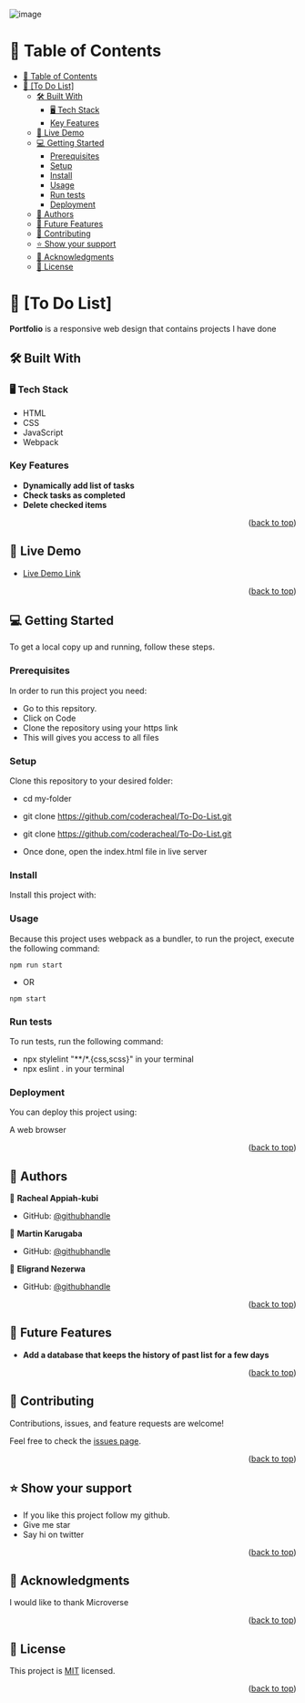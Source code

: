 ![image](https://user-images.githubusercontent.com/97846040/226106701-3cc9dfd5-83f7-4ca8-a431-a431d4811678.png)

# 📗 Table of Contents

- [📗 Table of Contents](#-table-of-contents)
- [📖 \[To Do List\] ](#-to-do-list-)
  - [🛠 Built With ](#-built-with-)
    - [🖥️ Tech Stack ](#️-tech-stack-)
    - [Key Features ](#key-features-)
  - [🚀 Live Demo ](#-live-demo-)
  - [💻 Getting Started ](#-getting-started-)
    - [Prerequisites](#prerequisites)
    - [Setup](#setup)
    - [Install](#install)
    - [Usage](#usage)
    - [Run tests](#run-tests)
    - [Deployment](#deployment)
  - [👥 Authors ](#-authors-)
  - [🔭 Future Features ](#-future-features-)
  - [🤝 Contributing ](#-contributing-)
  - [⭐️ Show your support ](#️-show-your-support-)
  - [🙏 Acknowledgments ](#-acknowledgments-)
  - [📝 License ](#-license-)


# 📖 [To Do List] <a name="about-project"></a>


**Portfolio** is a responsive web design that contains projects I have done

## 🛠 Built With <a name="HTML"></a>

### 🖥️ Tech Stack <a name="CSS"></a>

- HTML
- CSS
- JavaScript
- Webpack


### Key Features <a name="Mobile Version of Portfolio"></a>

- **Dynamically add list of tasks**
- **Check tasks as completed**
- **Delete checked items**

<p align="right">(<a href="#readme-top">back to top</a>)</p>


## 🚀 Live Demo <a name="live-demo"></a>


- [Live Demo Link](https://coderacheal.github.io/ToDoList/dist/)



<p align="right">(<a href="#readme-top">back to top</a>)</p>


## 💻 Getting Started <a name="getting-started"></a>

To get a local copy up and running, follow these steps.

### Prerequisites

In order to run this project you need:

- Go to this repsitory.
- Click on Code
- Clone the repository using your https link
- This will gives you access to all files



### Setup

Clone this repository to your desired folder:

 - cd my-folder

 - git clone https://github.com/coderacheal/To-Do-List.git

 - git clone https://github.com/coderacheal/To-Do-List.git 
 - Once done, open the index.html file in live server


### Install

Install this project with:

 



### Usage

Because this project uses webpack as a bundler, to run the project, execute the following command:

  <code>npm run start</code> 
- OR
  
<code>npm start</code> 




### Run tests

To run tests, run the following command:

 - npx stylelint "**/*.{css,scss}" in your terminal
 - npx eslint . in your terminal



### Deployment

You can deploy this project using:

A web browser

<p align="right">(<a href="#readme-top">back to top</a>)</p>



## 👥 Authors <a name="authors"></a>



👤 **Racheal Appiah-kubi**

- GitHub: [@githubhandle](https://github.com/coderacheal)



👤 **Martin Karugaba**

- GitHub: [@githubhandle](https://github.com/martinkarugaba)



👤 **Eligrand Nezerwa**

- GitHub: [@githubhandle](https://github.com/nezerwa)



<p align="right">(<a href="#readme-top">back to top</a>)</p>



## 🔭 Future Features <a name="future-features"></a>

- **Add a database that keeps the history of past list for a few days**


<p align="right">(<a href="#readme-top">back to top</a>)</p>



## 🤝 Contributing <a name="contributing"></a>

Contributions, issues, and feature requests are welcome!

Feel free to check the [issues page](../../issues/).

<p align="right">(<a href="#readme-top">back to top</a>)</p>



## ⭐️ Show your support <a name="support"></a>



- If you like this project follow my github. 
- Give me star
- Say hi on twitter

<p align="right">(<a href="#readme-top">back to top</a>)</p>



## 🙏 Acknowledgments <a name="acknowledgements"></a>


I would like to thank Microverse

<p align="right">(<a href="#readme-top">back to top</a>)</p>





## 📝 License <a name="license"></a>

This project is [MIT](./LICENSE) licensed.

<p align="right">(<a href="#readme-top">back to top</a>)</p>
